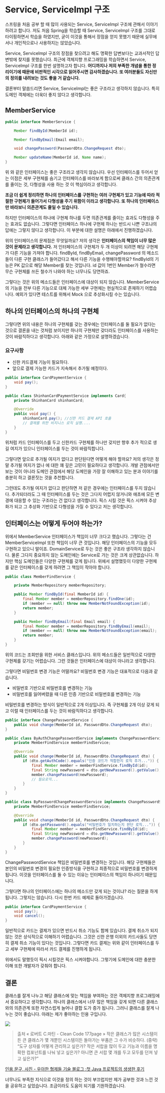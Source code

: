 # Service, ServiceImpl 구조

스프링을 처음 공부 할 때 많이 사용되는 Service, ServiceImpl 구조에 관해서 이야기 하려고 합니다. 저도 처음 Spring을 학습할 때 Service, ServiceImpl 구조를 그대로 타이핑하면서 학습을 하였지만, 굳이 이것을 통해서 장점을 얻지 못했기 때문에 실무에서나 개인적으로나 사용하지는 않았습니다.

Service, ServiceImpl 구조의 장점을 찾으려고 해도 명확한 답변보다는 교과서적인 답변밖에 찾지를 못했습니다. 최근에 객체지향 프로그래밍을 학습하면서 Service, ServiceImpl 구조를 한번 설명하고자 합니다. **어디까지나 저의 부족한 개념을 통한 정리이기에 때문에 비판적인 시각으로 읽어주시면 감사하겠습니다. 또 여러분들도 자신만의 정의를 내려보는 것도 좋을 거 같습니다.**


결론부터 말씀드리면 Service, ServiceImpl는 좋은 구조라고 생각하지 않습니다. 특히 도메인 객체에는 더욱더 좋지 않다고 생각합니다.

## MemberService
``` java
public interface MemberService {

    Member findById(MemberId id);

    Member findByEmail(Email email);

    void changePassword(PasswordDto.ChangeRequest dto);

    Member updateName(MemberId id, Name name);
}
```
위 와 같은 인터페이스는 좋은 구조라고 생각지 않습니다. 우선 인터페이스를 두어서 얻는 이점은 세부 구현체를 숨기고 인터페이스를 바라보게 함으로써 클래스 간의 의존관계를 줄이는 것, 다형성을 사용 하는 것 이 핵심이라고 생각합니다.


**조금 더 쉽게 정리하면 하나의 인터페이스를 구현하는 여러 구현체가 있고 기능에 따라 적절한 구현체가 들어가서 다형성을 주기 위함이 이라고 생각합니다. 또 하나의 인터페이스만 바라보니 의존관계도 줄일 수 있습니다.**

하지만 인터페이스의 하나에 구현체 하나를 두면 의존관계를 줄이는 효과도 다형성을 주는 효과도 없습니다. 그렇다면 인터페이스 하나에 구현체 하나는 반드시 나쁜 구조냐의 답에는 그렇지 않다고 생각합니다. 이 부분에 대한 설명은 아래에서 진행하겠습니다.

위의 인터페이스의 문제점은 무엇일까요? 저의 생각은 **인터페이스의 책임이 너무 많은 것이 문제라고 생각합니다.** 저 인터페이스의 구현체가 두 개 이상이 되려면 해당 구현체가 다른 기능을 가져야 합니다. findById, findByEmail, changePassword 의 메소드들이 다른 구현 클래스가 들어갔다고 해서 다른 기능을 수행해야할까요? findById의 기능은 PK 값으로 해당 Member를 찾는 것입니다. id 값이 1번인 Member가 철수라면 무슨 구현체를 쓰든 철수가 나와야 하는 너무나도 당연하죠.

그렇다는 것은 위의 메소드들은 인터페이스에 대상이 되지 않습니다. MemberService의 기능을 전부 다른 기능으로 대체 가능한 세부 구현체는 현실적으로 존재하기 어렵습니다. 예외가 있다면 테스트를 위해서 Mock 으로 추상화시킬 수는 있습니다.


## 하나의 인터페이스의 하나의 구현체

그렇다면 위의 내용은 하나의 구현체를 갖는 경우에는 인터페이스를 둘 필요가 없다는 것으로 결론을 내는 것처럼 보이지만 하나의 구현체만 갖더라도 인터페이스를 사용하는 것이 바람직하다고 생각합니다. 아래와 같은 가정으로 설명하겠습니다.

### 요구사항
* 신한 카드결제 기능이 필요하다.
* 앞으로 결제 가능한 카드가 지속해서 추가될 예정이다.


```java
public interface CardPaymentService {
    void pay();
}

public class ShinhanCardPaymentService implements Card{
    private ShinhanCard shinhanCard;

    @Override
    public void pay() {
        shinhanCard.pay(); //신한 카드 결제 API 호출
        // 결제를 위한 비지니스 로직 실행....
    }
}
```

위처럼 카드 인터페이스를 두고 신한카드 구현체를 하나만 갖지만 향후 추가 적으로 생길 여지가 있으니 인터페이스를 두는 것이 바람직합니다.

그렇다면 앞으로 추가될 여지가 없다고 판단된다면 어떻게 해야 할까요? 저의 생각은 정말 추가될 여지가 없나 에 대한 꽤 깊은 고민이 필요하다고 생각합니다. 개발 관점에서만 보는 것이 아니라 도메인 관점에서 해당 도메인을 가장 잘 이해하고 있는 분과 이야기를 충분히 하고 결론짓는 것을 추천합니다.

그런데도 추가될 여지가 없다고 판단하면 저 같은 경우에는 인터페이스를 두지 않습니다. 추가되더라도 그 때 인터페이스를 두는 것은 그다지 어렵지 않거니와 애초에 모든 변경에 대응할 수 있는 구조라는 건 없다고 생각합니다. 픽스 시킬 것은 픽스 시켜야 추상화가 되고 그 추상화 기반으로 다형성을 가질 수 있다고 저는 생각합니다.

## 인터페이스는 어떻게 두어야 하는가?

위에서 MemberService 인터페이스가 책임이 너무 크다고 했습니다. 그렇다는 건 MemberServiceImpl 또한 책임이 너무 큰 것입니다. 해당 인터페이스의 기능을 모두 구현하고 있으니 말이죠. DomainService로 두는 것은 좋은 구조라 생각하지 않습니다. 물론 그다지 중요하지 않는 도메인에는 Service로 가는 것은 크게 상관없습니다. 하지만 핵심 도메인들은 다양한 구현체를 갖게 됩니다. 위에서 설명했듯이 다양한 구현체를 같은 인터페이스를 갖게 하려면 그 책임이 작아야 합니다.


```java
public class MemberFindService {

    private MemberRepository memberRepository;

    public Member findById(final MemberId id) {
        final Member member = memberRepository.findOne(id);
        if (member == null) throw new MemberNotFoundException(id);
        return member;
    }

    public Member findByEmail(final Email email) {
        final Member member = memberRepository.findByEmail(email);
        if (member == null) throw new MemberNotFoundException(email);
        return member;
    }
}
```
위의 코드는 조회만을 위한 서비스 클래스입니다. 위의 메소드들은 일반적으로 다양한 구현체를 갖기는 어렵습니다. 그런 것들은 인터페이스에 대상이 아니라고 생각합니다.

그렇다면 비밀번호 변경 기능은 어떨까요? 비밀번호 변경 기능은 대표적으로 다음과 같습니다.
* 비밀번호 기반으로 비밀번호를 변경하는 기능
* 비밀번호를 잃어버렸을 때 다른 인증 기반으로 비밀번호를 변경하는 기능

비밀번호를 변경하는 방식이 일반적으로 2개 이상입니다. 즉 구현체를 2개 이상 갖게 되고 이럴 때 인터페이스를 두는 것이 바람직하다고 생각합니다.

```java
public interface ChangePasswordService {
    public void change(MemberId id, PasswordDto.ChangeRequest dto);
}

public class ByAuthChangePasswordService implements ChangePasswordService {
    private MemberFindService memberFindService;

    @Override
    public void change(MemberId id, PasswordDto.ChangeRequest dto) {
        if (dto.getAuthCode().equals("인증 코드가 적합한지 로직 추가...")) {
            final Member member = memberFindService.findById(id);
            final String newPassword = dto.getNewPassword().getValue();
            member.changePassword(newPassword);
            // 필요로직...
        }
    }
}

public class ByPasswordChangePasswordService implements ChangePasswordService {
    private MemberFindService memberFindService;

    @Override
    public void change(MemberId id, PasswordDto.ChangeRequest dto) {
        if (dto.getPassword().equals("비밀번호가 일치하는지 판단 로직...")) {
            final Member member = memberFindService.findById(id);
            final String newPassword = dto.getNewPassword().getValue();
            member.changePassword(newPassword);
        }
    }
}
```

ChangePasswordService 책임은 비밀번호를 변경하는 것입니다. 해당 구현체들은 본인의 비밀번호 변경의 필요한 인증방식을 구현하고 최종적으로 비밀번호를 변경하게 됩니다. 이것을 인터페이스를 둘 수 있는 이유는 인터페이스의 책임이 하나이기 때문입니다.

그렇다면 하나의 인터페이스에는 하나의 메소드만 갖게 되는 것이냐? 라는 질문을 하게 됩니다. 그렇지는 않습니다. 다시 한번 카드 예제로 돌아가겠습니다.

```java
public interface CardPaymentService {
    void pay();
    void cancel();
}
```
일반적으로 카드는 결제가 있으면 반드시 취소 기능도 함께 있습니다. 결제 취소가 되지 않는 것은 상식적으로 이해하기 어렵습니다. 그것은 신한 은행 이외의 카드사들도 당연히 결제 취소 기능이 있다는 것입니다. 그렇다면 카드 결제는 위와 같이 인터페이스를 두고 세부 구현체에 따라서 카드 결제를 진행하게 됩니다.

위에서도 말했듯이 픽시 시킬것은 픽스 시켜야합니다. 그렇기에 도메인에 대한 충분한 이해 또한 개발자가 갖춰야 합니다.

## 결론
클래스를 잘게 나누고 해당 클래스에 맞는 책임을 부여하는 것은 객체지향 프로그래밍에서 중요하다고 생각합니다. 하나의 클래스에서 너무 많은 책임을 갖게 되면 다른 클래스와의 의존관계 또한 자연스럽게 늘어나 결합 도가 증가 됩니다. 그러니 클래스를 잘게 나누는 것이 좋습니다. 아래는 제가 좋아하는 인용 구입니다.

![](http://woowabros.github.io/img/2016-08-03/tray.png)

>출처 « 로버트 C.마틴 - Clean Code 177page »
 작은 클래스가 많은 시스템이든 큰 클래스가 몇 개뿐인 시스템이든 돌아가는 부품은 그 수가 비슷하다.
 (중략)
 “도구 상자를 어떻게 관리하고 싶은가? 작은 서랍을 많이 두고 기능과 이름을 명확한 컴포넌트를 나눠 넣고 싶은가? 아니면 큰 서랍 몇 개를 두고 모두를 던져 넣고 싶은가?”

[인용 문구, 사진 - 우아한 형제들 기술 블로그 :첫 Java 프로젝트의 생생한 후기](http://woowabros.github.io/experience/2016/08/02/first_java_project.html)

너무나도 부족한 지식으로 이것을 정의 하는 것이 부끄럽지만 제가 공부한 것과 느낀 것을 공유하고 싶었습니다. 조금이라도 도움이 되기를 기원하겠습니다.
